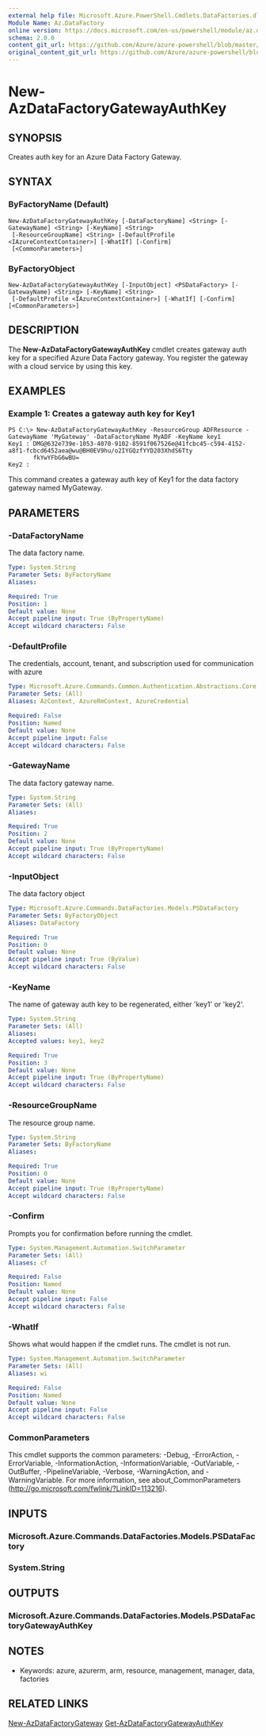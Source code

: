 ```yaml
---
external help file: Microsoft.Azure.PowerShell.Cmdlets.DataFactories.dll-Help.xml
Module Name: Az.DataFactory
online version: https://docs.microsoft.com/en-us/powershell/module/az.datafactory/new-azdatafactorygatewayauthkey
schema: 2.0.0
content_git_url: https://github.com/Azure/azure-powershell/blob/master/src/ResourceManager/DataFactoryV2/Commands.DataFactoryV2/help/New-AzDataFactoryGatewayAuthKey.md
original_content_git_url: https://github.com/Azure/azure-powershell/blob/master/src/ResourceManager/DataFactoryV2/Commands.DataFactoryV2/help/New-AzDataFactoryGatewayAuthKey.md
---
```


# New-AzDataFactoryGatewayAuthKey

## SYNOPSIS
Creates auth key for an Azure Data Factory Gateway.

## SYNTAX

### ByFactoryName (Default)
```
New-AzDataFactoryGatewayAuthKey [-DataFactoryName] <String> [-GatewayName] <String> [-KeyName] <String>
 [-ResourceGroupName] <String> [-DefaultProfile <IAzureContextContainer>] [-WhatIf] [-Confirm]
 [<CommonParameters>]
```

### ByFactoryObject
```
New-AzDataFactoryGatewayAuthKey [-InputObject] <PSDataFactory> [-GatewayName] <String> [-KeyName] <String>
 [-DefaultProfile <IAzureContextContainer>] [-WhatIf] [-Confirm] [<CommonParameters>]
```

## DESCRIPTION
The **New-AzDataFactoryGatewayAuthKey** cmdlet creates gateway auth key for a specified Azure Data Factory gateway.
You register the gateway with a cloud service by using this key.

## EXAMPLES

### Example 1: Creates a gateway auth key for Key1
```
PS C:\> New-AzDataFactoryGatewayAuthKey -ResourceGroup ADFResource -GatewayName 'MyGateway' -DataFactoryName MyADF -KeyName key1
Key1 : DMG@632e739e-1053-4070-9102-8591f067526e@41fcbc45-c594-4152-a8f1-fcbcd6452aea@wu@BH0EV9hu/o2IYGQzfYYD203XhdS6Tty
       fkYwYFbG6wBU=
Key2 :
```

This command creates a gateway auth key of Key1 for the data factory gateway named MyGateway.

## PARAMETERS

### -DataFactoryName
The data factory name.

```yaml
Type: System.String
Parameter Sets: ByFactoryName
Aliases:

Required: True
Position: 1
Default value: None
Accept pipeline input: True (ByPropertyName)
Accept wildcard characters: False
```

### -DefaultProfile
The credentials, account, tenant, and subscription used for communication with azure

```yaml
Type: Microsoft.Azure.Commands.Common.Authentication.Abstractions.Core.IAzureContextContainer
Parameter Sets: (All)
Aliases: AzContext, AzureRmContext, AzureCredential

Required: False
Position: Named
Default value: None
Accept pipeline input: False
Accept wildcard characters: False
```

### -GatewayName
The data factory gateway name.

```yaml
Type: System.String
Parameter Sets: (All)
Aliases:

Required: True
Position: 2
Default value: None
Accept pipeline input: True (ByPropertyName)
Accept wildcard characters: False
```

### -InputObject
The data factory object

```yaml
Type: Microsoft.Azure.Commands.DataFactories.Models.PSDataFactory
Parameter Sets: ByFactoryObject
Aliases: DataFactory

Required: True
Position: 0
Default value: None
Accept pipeline input: True (ByValue)
Accept wildcard characters: False
```

### -KeyName
The name of gateway auth key to be regenerated, either 'key1' or 'key2'.

```yaml
Type: System.String
Parameter Sets: (All)
Aliases:
Accepted values: key1, key2

Required: True
Position: 3
Default value: None
Accept pipeline input: True (ByPropertyName)
Accept wildcard characters: False
```

### -ResourceGroupName
The resource group name.

```yaml
Type: System.String
Parameter Sets: ByFactoryName
Aliases:

Required: True
Position: 0
Default value: None
Accept pipeline input: True (ByPropertyName)
Accept wildcard characters: False
```

### -Confirm
Prompts you for confirmation before running the cmdlet.

```yaml
Type: System.Management.Automation.SwitchParameter
Parameter Sets: (All)
Aliases: cf

Required: False
Position: Named
Default value: None
Accept pipeline input: False
Accept wildcard characters: False
```

### -WhatIf
Shows what would happen if the cmdlet runs. The cmdlet is not run.

```yaml
Type: System.Management.Automation.SwitchParameter
Parameter Sets: (All)
Aliases: wi

Required: False
Position: Named
Default value: None
Accept pipeline input: False
Accept wildcard characters: False
```

### CommonParameters
This cmdlet supports the common parameters: -Debug, -ErrorAction, -ErrorVariable, -InformationAction, -InformationVariable, -OutVariable, -OutBuffer, -PipelineVariable, -Verbose, -WarningAction, and -WarningVariable. For more information, see about_CommonParameters (http://go.microsoft.com/fwlink/?LinkID=113216).

## INPUTS

### Microsoft.Azure.Commands.DataFactories.Models.PSDataFactory

### System.String

## OUTPUTS

### Microsoft.Azure.Commands.DataFactories.Models.PSDataFactoryGatewayAuthKey

## NOTES
* Keywords: azure, azurerm, arm, resource, management, manager, data, factories

## RELATED LINKS

[New-AzDataFactoryGateway](./New-AzDataFactoryGateway.md)
[Get-AzDataFactoryGatewayAuthKey](./Get-AzDataFactoryGatewayAuthKey.md)

